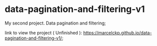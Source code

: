 # data-pagination-and-filtering-v1

My second project. Data pagination and filtering;

link to view the project ( Unfinished ): https://marcelckp.github.io/data-pagination-and-filtering-v1/;
